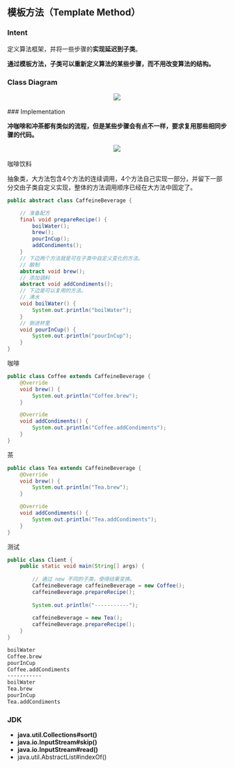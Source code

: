 ## 模板方法（Template Method）

### Intent

定义算法框架，并将一些步骤的**实现延迟到子类**。

**通过模板方法，子类可以重新定义算法的某些步骤，而不用改变算法的结构。**

### Class Diagram

<div align="center"> <img src="https://cs-notes-1256109796.cos.ap-guangzhou.myqcloud.com/ac6a794b-68c0-486c-902f-8d988eee5766.png"/> </div><br>
### Implementation

**冲咖啡和冲茶都有类似的流程，但是某些步骤会有点不一样，要求复用那些相同步骤的代码。**

<div align="center"> <img src="https://cs-notes-1256109796.cos.ap-guangzhou.myqcloud.com/11236498-1417-46ce-a1b0-e10054256955.png"/> </div><br>
咖啡饮料		

抽象类，大方法包含4个方法的连续调用，4个方法自己实现一部分，并留下一部分交由子类自定义实现，整体的方法调用顺序已经在大方法中固定了。

```java
public abstract class CaffeineBeverage {

    // 准备配方
    final void prepareRecipe() {
        boilWater();
        brew();
        pourInCup();
        addCondiments();
    }
    // 下边两个方法就是可在子类中自定义变化的方法。
    // 酿制
    abstract void brew();
	// 添加调料
    abstract void addCondiments();
    // 下边是可以复用的方法。
    // 沸水
    void boilWater() {
        System.out.println("boilWater");
    }
	// 倒进杯里
    void pourInCup() {
        System.out.println("pourInCup");
    }
}
```

咖啡

```java
public class Coffee extends CaffeineBeverage {
    @Override
    void brew() {
        System.out.println("Coffee.brew");
    }

    @Override
    void addCondiments() {
        System.out.println("Coffee.addCondiments");
    }
}
```

茶

```java
public class Tea extends CaffeineBeverage {
    @Override
    void brew() {
        System.out.println("Tea.brew");
    }

    @Override
    void addCondiments() {
        System.out.println("Tea.addCondiments");
    }
}
```

测试

```java
public class Client {
    public static void main(String[] args) {
        
        // 通过 new 不同的子类，使得结果变换。
        CaffeineBeverage caffeineBeverage = new Coffee();
        caffeineBeverage.prepareRecipe();
        
        System.out.println("-----------");
        
        caffeineBeverage = new Tea();
        caffeineBeverage.prepareRecipe();
    }
}
```

```html
boilWater
Coffee.brew
pourInCup
Coffee.addCondiments
-----------
boilWater
Tea.brew
pourInCup
Tea.addCondiments
```

### JDK

- **java.util.Collections#sort()**
- **java.io.InputStream#skip()**
- **java.io.InputStream#read()**
- java.util.AbstractList#indexOf()
